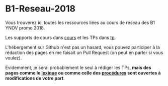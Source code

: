 # B1-Reseau-2018

Vous trouverez ici toutes les ressources liées au cours de réseau des B1 YNOV promo 2018.   

Les supports de cours dans [cours](./cours) et les TPs dans [tp](./tp).

L'hébergement sur Github n'est pas un hasard, vous pouvez participer à la rédaction des pages en me faisait un Pull Request (on peut en parler si vous voulez).  

Evidemment, je serai probablement le seul à rédiger les TPs, **mais des pages comme le [lexique](./cours/lexique.md) ou comme celle des [procédures](./procedures.md) sont ouvertes à modifications de votre part**.
